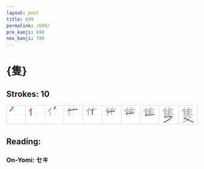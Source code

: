 ```yaml
---
layout: post
title: 699
permalink: /699/
pre_kanji: 698
nex_kanji: 700
---
```


# {隻}

## Strokes: 10

<div class="stroke"><img src="../images/E99ABB.png" /></div>

## Reading:

### On-Yomi: セキ
